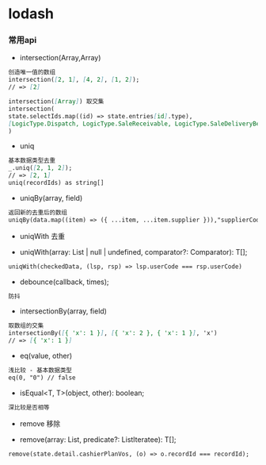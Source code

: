 # lodash

### 常用api

- intersection(Array,Array)
```markdown
创造唯一值的数组
intersection([2, 1], [4, 2], [1, 2]);
// => [2]

intersection([Array]) 取交集
intersection(
state.selectIds.map((id) => state.entries[id].type),
[LogicType.Dispatch, LogicType.SaleReceivable, LogicType.SaleDeliveryBeforeReceivable]
)
```

- uniq
```markdown
基本数据类型去重
_.uniq([2, 1, 2]);
// => [2, 1]
uniq(recordIds) as string[]
```

- uniqBy(array, field)
```markdown
返回新的去重后的数组
uniqBy(data.map((item) => ({ ...item, ...item.supplier })),"supplierCode")

```

- uniqWith 去重
+ uniqWith<T>(array: List<T> | null | undefined, comparator?: Comparator<T>): T[];
```markdown
uniqWith(checkedData, (lsp, rsp) => lsp.userCode === rsp.userCode)
```

- debounce(callback, times);
```markdown
防抖
```

- intersectionBy(array, field)
```markdown
取数组的交集
intersectionBy([{ 'x': 1 }], [{ 'x': 2 }, { 'x': 1 }], 'x')
// => [{ 'x': 1 }]
```

- eq(value, other)
```markdown
浅比较 - 基本数据类型
eq(0, "0") // false
```

- isEqual<T, T>(object, other): boolean;
```markdown
深比较是否相等
```

- remove 移除
+ remove<T>(array: List<T>, predicate?: ListIteratee<T>): T[];
```markdown
remove(state.detail.cashierPlanVos, (o) => o.recordId === recordId);
```
